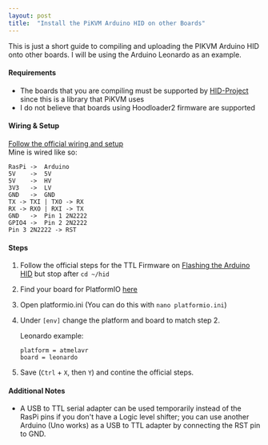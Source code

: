 ```yaml
---
layout: post
title:  "Install the PiKVM Arduino HID on other Boards"
---
```


This is just a short guide to compiling and uploading the PIKVM Arduino HID onto other boards. I will be using the Arduino Leonardo as an example.

#### Requirements
* The boards that you are compiling must be supported by [HID-Project](https://github.com/NicoHood/HID) since this is a library that PiKVM uses
* I do not believe that boards using Hoodloader2 firmware are supported

#### Wiring & Setup
[Follow the official wiring and setup](https://docs.pikvm.org/arduino_hid/#usb-keyboard-and-mouse)  
Mine is wired like so:  
```
RasPi ->  Arduino
5V    ->  5V
5V    ->  HV
3V3   ->  LV
GND   ->  GND
TX -> TXI | TXO -> RX
RX -> RXO | RXI -> TX
GND   ->  Pin 1 2N2222
GPIO4 ->  Pin 2 2N2222
Pin 3 2N2222 -> RST
```

#### Steps
1. Follow the official steps for the TTL Firmware on [Flashing the Arduino HID](https://docs.pikvm.org/flashing_hid/#ttl-firmware-the-default-option) but stop after `cd ~/hid`
2. Find your board for PlatformIO [here](https://docs.platformio.org/en/latest/boards/index.html#boards)
3. Open platformio.ini (You can do this with `nano platformio.ini`)
4. Under `[env]` change the platform and board to match step 2.

	Leonardo example:
	```
	platform = atmelavr
	board = leonardo
	```
5. Save (`Ctrl` + `X`, then `Y`) and contine the official steps.

#### Additional Notes
* A USB to TTL serial adapter can be used temporarily instead of the RasPi pins if you don't have a Logic level shifter; you can use another Arduino (Uno works) as a USB to TTL adapter by connecting the RST pin to GND.